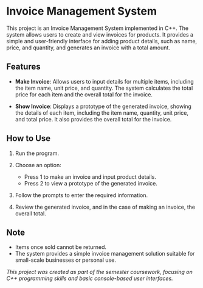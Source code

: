 # Invoice Management System

This project is an Invoice Management System implemented in C++. The system allows users to create and view invoices for products. It provides a simple and user-friendly interface for adding product details, such as name, price, and quantity, and generates an invoice with a total amount.

## Features

- **Make Invoice**: Allows users to input details for multiple items, including the item name, unit price, and quantity. The system calculates the total price for each item and the overall total for the invoice.

- **Show Invoice**: Displays a prototype of the generated invoice, showing the details of each item, including the item name, quantity, unit price, and total price. It also provides the overall total for the invoice.

## How to Use

1. Run the program.
2. Choose an option:
    - Press 1 to make an invoice and input product details.
    - Press 2 to view a prototype of the generated invoice.

3. Follow the prompts to enter the required information.
4. Review the generated invoice, and in the case of making an invoice, the overall total.

## Note

- Items once sold cannot be returned.
- The system provides a simple invoice management solution suitable for small-scale businesses or personal use.


*This project was created as part of the semester coursework, focusing on C++ programming skills and basic console-based user interfaces.*
